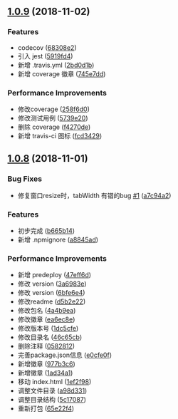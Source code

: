 ## [1.0.9](https://github.com/lpeihan/vue-slide-tabs/compare/v1.0.8...v1.0.9) (2018-11-02)


### Features

* codecov ([68308e2](https://github.com/lpeihan/vue-slide-tabs/commit/68308e2))
* 引入 jest ([5919fd4](https://github.com/lpeihan/vue-slide-tabs/commit/5919fd4))
* 新增 .travis.yml ([2bd0d1b](https://github.com/lpeihan/vue-slide-tabs/commit/2bd0d1b))
* 新增 coverage 徽章 ([745e7dd](https://github.com/lpeihan/vue-slide-tabs/commit/745e7dd))


### Performance Improvements

* 修改coverage ([258f6d0](https://github.com/lpeihan/vue-slide-tabs/commit/258f6d0))
* 修改测试用例 ([5739e20](https://github.com/lpeihan/vue-slide-tabs/commit/5739e20))
* 删除 coverage ([f4270de](https://github.com/lpeihan/vue-slide-tabs/commit/f4270de))
* 新增 travis-ci 图标 ([fcd3429](https://github.com/lpeihan/vue-slide-tabs/commit/fcd3429))



## [1.0.8](https://github.com/lpeihan/vue-slide-tabs/compare/b665b14...v1.0.8) (2018-11-01)


### Bug Fixes

* 修复窗口resize时，tabWidth 有错的bug  [#1](https://github.com/lpeihan/vue-slide-tabs/issues/1) ([a7c94a2](https://github.com/lpeihan/vue-slide-tabs/commit/a7c94a2))


### Features

* 初步完成 ([b665b14](https://github.com/lpeihan/vue-slide-tabs/commit/b665b14))
* 新增 .npmignore ([a8845ad](https://github.com/lpeihan/vue-slide-tabs/commit/a8845ad))


### Performance Improvements

*  新增 predeploy ([47eff6d](https://github.com/lpeihan/vue-slide-tabs/commit/47eff6d))
* 修改 version ([3a6983e](https://github.com/lpeihan/vue-slide-tabs/commit/3a6983e))
* 修改 version ([6bfe6e4](https://github.com/lpeihan/vue-slide-tabs/commit/6bfe6e4))
* 修改readme ([d5b2e22](https://github.com/lpeihan/vue-slide-tabs/commit/d5b2e22))
* 修改包名 ([4a4b9ea](https://github.com/lpeihan/vue-slide-tabs/commit/4a4b9ea))
* 修改徽章 ([ea6ec8e](https://github.com/lpeihan/vue-slide-tabs/commit/ea6ec8e))
* 修改版本号 ([1dc5cfe](https://github.com/lpeihan/vue-slide-tabs/commit/1dc5cfe))
* 修改目录名 ([46c65cb](https://github.com/lpeihan/vue-slide-tabs/commit/46c65cb))
* 删除注释 ([0582812](https://github.com/lpeihan/vue-slide-tabs/commit/0582812))
* 完善package.json信息 ([e0cfe0f](https://github.com/lpeihan/vue-slide-tabs/commit/e0cfe0f))
* 新增徽章 ([977b3c6](https://github.com/lpeihan/vue-slide-tabs/commit/977b3c6))
* 新增徽章 ([1ad34a1](https://github.com/lpeihan/vue-slide-tabs/commit/1ad34a1))
* 移动 index.html ([1ef2f98](https://github.com/lpeihan/vue-slide-tabs/commit/1ef2f98))
* 调整文件目录 ([a98d331](https://github.com/lpeihan/vue-slide-tabs/commit/a98d331))
* 调整目录结构 ([5c17087](https://github.com/lpeihan/vue-slide-tabs/commit/5c17087))
* 重新打包 ([65e22f4](https://github.com/lpeihan/vue-slide-tabs/commit/65e22f4))



